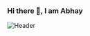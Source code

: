 ### Hi there 👋, I am Abhay

![Header](https://pbs.twimg.com/profile_banners/741879044816306176/1596628675/1500x500)
